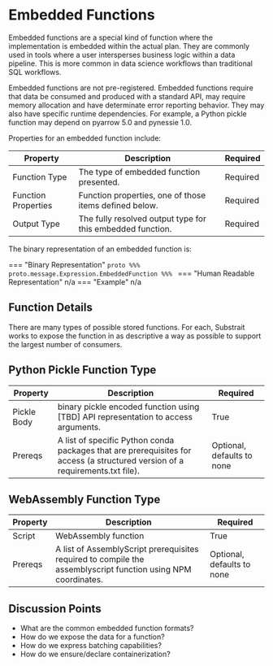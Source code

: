 # Embedded Functions

Embedded functions are a special kind of function where the implementation is embedded within the actual plan. They are commonly used in tools where a user intersperses business logic within a data pipeline. This is more common in data science workflows than traditional SQL workflows.

Embedded functions are not pre-registered. Embedded functions require that data be consumed and produced with a standard API, may require memory allocation and have determinate error reporting behavior. They may also have specific runtime dependencies. For example, a Python pickle function may depend on pyarrow 5.0 and pynessie 1.0.

Properties for an embedded function include:

| Property            | Description                                                | Required |
| ------------------- | ---------------------------------------------------------- | -------- |
| Function Type       | The type of embedded function presented.                   | Required |
| Function Properties | Function properties, one of those items defined below.     | Required |
| Output Type         | The fully resolved output type for this embedded function. | Required |

The binary representation of an embedded function is:


=== "Binary Representation"
    ```proto
%%% proto.message.Expression.EmbeddedFunction %%%
    ```
=== "Human Readable Representation"
    n/a
=== "Example"
    n/a


## Function Details

There are many types of possible stored functions. For each, Substrait works to expose the function in as descriptive a way as possible to support the largest number of consumers.



## Python Pickle Function Type

| Property    | Description                                                  | Required                   |
| ----------- | ------------------------------------------------------------ | -------------------------- |
| Pickle Body | binary pickle encoded function using [TBD] API representation to access arguments. | True                       |
| Prereqs     | A list of specific Python conda packages that are prerequisites for access (a structured version of a requirements.txt file). | Optional, defaults to none |



## WebAssembly Function Type

| Property | Description                                                  | Required                   |
| -------- | ------------------------------------------------------------ | -------------------------- |
| Script   | WebAssembly function                                         | True                       |
| Prereqs  | A list of AssemblyScript prerequisites required to compile the assemblyscript function using NPM coordinates. | Optional, defaults to none |



## Discussion Points

* What are the common embedded function formats?
* How do we expose the data for a function?
* How do we express batching capabilities?
* How do we ensure/declare containerization?







